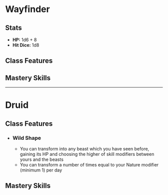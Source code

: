 # Wayfinder
## Stats
- **HP:** 1d6 + 8
- **Hit Dice:** 1d8
## Class Features
## Mastery Skills

<hr>

# Druid
## Class Features
- ### Wild Shape
	- You can transform into any beast which you have seen before, gaining its HP and choosing the higher of skill modifiers between yours and the beasts
	- You can transform a number of times equal to your Nature modifier (minimum 1) per day
## Mastery Skills
